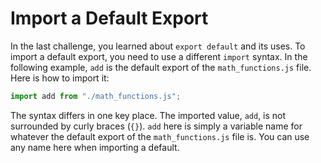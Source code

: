 # Import a Default Export
In the last challenge, you learned about ```export default``` and its uses. To import a default export, you need to use a different ```import``` syntax. In the following example, ```add``` is the default export of the ```math_functions.js``` file. Here is how to import it:
```javascript
import add from "./math_functions.js";
```
The syntax differs in one key place. The imported value, ```add```, is not surrounded by curly braces (```{}```). ```add``` here is simply a variable name for whatever the default export of the ```math_functions.js``` file is. You can use any name here when importing a default.


